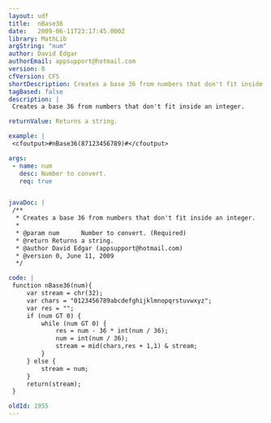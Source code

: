 ```yaml
---
layout: udf
title:  nBase36
date:   2009-06-11T23:17:45.000Z
library: MathLib
argString: "num"
author: David Edgar
authorEmail: appsupport@hotmail.com
version: 0
cfVersion: CF5
shortDescription: Creates a base 36 from numbers that don't fit inside an integer.
tagBased: false
description: |
 Creates a base 36 from numbers that don't fit inside an integer.

returnValue: Returns a string.

example: |
 <cfoutput>#nBase36(87123456789)#</cfoutput>

args:
 - name: num
   desc: Number to convert.
   req: true


javaDoc: |
 /**
  * Creates a base 36 from numbers that don't fit inside an integer.
  * 
  * @param num      Number to convert. (Required)
  * @return Returns a string. 
  * @author David Edgar (appsupport@hotmail.com) 
  * @version 0, June 11, 2009 
  */

code: |
 function nBase36(num){
     var stream = chr(32);
     var chars = "0123456789abcdefghijklmnopqrstuvwxyz";
     var res = "";
     if (num GT 0) { 
         while (num GT 0) {
             res = num - 36 * int(num / 36);
             num = int(num / 36);
             stream = mid(chars,res + 1,1) & stream;
         }
     } else {
         stream = num;
     }
     return(stream);
 }

oldId: 1955
---
```


